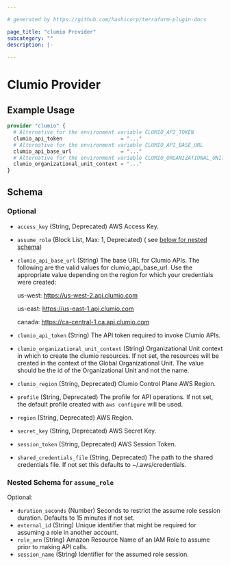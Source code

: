 ```yaml
---

# generated by https://github.com/hashicorp/terraform-plugin-docs

page_title: "clumio Provider"
subcategory: ""
description: |-
  
---
```


# Clumio Provider

## Example Usage

```terraform
provider "clumio" {
  # Alternative for the environment variable CLUMIO_API_TOKEN
  clumio_api_token                   = "..."
  # Alternative for the environment variable CLUMIO_API_BASE_URL
  clumio_api_base_url                = "..."
  # Alternative for the environment variable CLUMIO_ORGANIZATIONAL_UNIT_CONTEXT
  clumio_organizational_unit_context = "..."
}
```

<!-- schema generated by tfplugindocs -->

## Schema

### Optional

- `access_key` (String, Deprecated) AWS Access Key.
- `assume_role` (Block List, Max: 1, Deprecated) (
  see [below for nested schema](#nestedblock--assume_role))
- `clumio_api_base_url` (String) The base URL for Clumio APIs. The following are the valid
  values for clumio_api_base_url. Use the appropriate value depending on the region for
  which your credentials were created:

  	us-west: https://us-west-2.api.clumio.com

  	us-east: https://us-east-1.api.clumio.com

  	canada:  https://ca-central-1.ca.api.clumio.com
- `clumio_api_token` (String) The API token required to invoke Clumio APIs.
- `clumio_organizational_unit_context` (String) Organizational Unit context in which to
  create the clumio resources. If not set, the resources will be created in the context of
  the Global Organizational Unit. The value should be the id of the Organizational Unit
  and not the name.
- `clumio_region` (String, Deprecated) Clumio Control Plane AWS Region.
- `profile` (String, Deprecated) The profile for API operations. If not set, the default
  profile created with `aws configure` will be used.
- `region` (String, Deprecated) AWS Region.
- `secret_key` (String, Deprecated) AWS Secret Key.
- `session_token` (String, Deprecated) AWS Session Token.
- `shared_credentials_file` (String, Deprecated) The path to the shared credentials file.
  If not set this defaults to ~/.aws/credentials.

<a id="nestedblock--assume_role"></a>

### Nested Schema for `assume_role`

Optional:

- `duration_seconds` (Number) Seconds to restrict the assume role session duration.
  Defaults to 15 minutes if not set.
- `external_id` (String) Unique identifier that might be required for assuming a role in
  another account.
- `role_arn` (String) Amazon Resource Name of an IAM Role to assume prior to making API
  calls.
- `session_name` (String) Identifier for the assumed role session.
